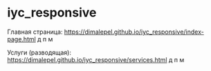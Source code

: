 # iyc_responsive

Главная страница: https://dimalepel.github.io/iyc_responsive/index-page.html д п м

Услуги (разводящая): https://dimalepel.github.io/iyc_responsive/services.html д п м